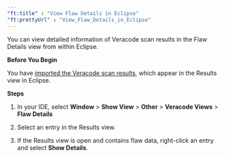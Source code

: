 ```yaml
---
"ft:title" : "View Flaw Details in Eclipse"
"ft:prettyUrl" : "View_Flaw_Details_in_Eclipse"
---
```

You can view detailed information of Veracode scan results in the Flaw Details view from within Eclipse.

<p font-size="13pt"><b>Before You Begin</b></p>

You have [imported the Veracode scan results](https://docs.veracode.com/r/c_download_results_Eclipse), which appear in the Results view in Eclipse.

<p font-size="13pt"><b>Steps</b></p>

1.  In your IDE, select **Window** \> **Show View** \> **Other** \> **Veracode Views** \> **Flaw Details**

2.  Select an entry in the Results view.

3.  If the Results view is open and contains flaw data, right-click an entry and select **Show Details**.